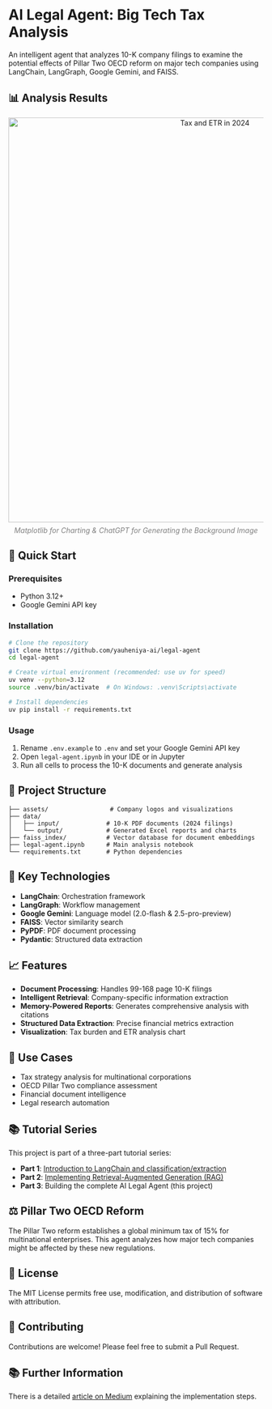 # AI Legal Agent: Big Tech Tax Analysis

An intelligent agent that analyzes 10-K company filings to examine the potential effects of Pillar Two OECD reform on major tech companies using LangChain, LangGraph, Google Gemini, and FAISS.

## 📊 Analysis Results

<div style="text-align: center;">

  <img src="./data/output/tax_etr_2024.png" alt="Tax and ETR in 2024" width="800" />

  <p style="color:gray; font-style: italic; margin-top: 0.5em;">
    Matplotlib for Charting & ChatGPT for Generating the Background Image
  </p>

</div>


## 🚀 Quick Start

### Prerequisites
- Python 3.12+
- Google Gemini API key

### Installation
```bash
# Clone the repository
git clone https://github.com/yauheniya-ai/legal-agent
cd legal-agent

# Create virtual environment (recommended: use uv for speed)
uv venv --python=3.12
source .venv/bin/activate  # On Windows: .venv\Scripts\activate

# Install dependencies
uv pip install -r requirements.txt
```

### Usage
1. Rename `.env.example` to `.env` and set your Google Gemini API key 
2. Open `legal-agent.ipynb` in your IDE or in Jupyter
3. Run all cells to process the 10-K documents and generate analysis

## 📁 Project Structure

```
├── assets/                 # Company logos and visualizations
├── data/
│   ├── input/             # 10-K PDF documents (2024 filings)
│   └── output/            # Generated Excel reports and charts
├── faiss_index/           # Vector database for document embeddings
├── legal-agent.ipynb      # Main analysis notebook
└── requirements.txt       # Python dependencies
```

## 🔧 Key Technologies

- **LangChain**: Orchestration framework
- **LangGraph**: Workflow management
- **Google Gemini**: Language model (2.0-flash & 2.5-pro-preview)
- **FAISS**: Vector similarity search
- **PyPDF**: PDF document processing
- **Pydantic**: Structured data extraction

## 📈 Features

- **Document Processing**: Handles 99-168 page 10-K filings
- **Intelligent Retrieval**: Company-specific information extraction
- **Memory-Powered Reports**: Generates comprehensive analysis with citations
- **Structured Data Extraction**: Precise financial metrics extraction
- **Visualization**: Tax burden and ETR analysis chart

## 🎯 Use Cases

- Tax strategy analysis for multinational corporations
- OECD Pillar Two compliance assessment
- Financial document intelligence
- Legal research automation

## 📚 Tutorial Series

This project is part of a three-part tutorial series:
- **Part 1**: [Introduction to LangChain and classification/extraction](https://github.com/yauheniya-ai/langchain-intro)
- **Part 2**: [Implementing Retrieval-Augmented Generation (RAG)](https://github.com/yauheniya-ai/langchain-rag)
- **Part 3**: Building the complete AI Legal Agent (this project)

## ⚖️ Pillar Two OECD Reform

The Pillar Two reform establishes a global minimum tax of 15% for multinational enterprises. This agent analyzes how major tech companies might be affected by these new regulations.

## 📄 License

The MIT License permits free use, modification, and distribution of software with attribution.

## 🤝 Contributing

Contributions are welcome! Please feel free to submit a Pull Request.

## 📚 Further Information

There is a detailed [article on Medium](https://medium.com/@yauheniya.ai/building-an-ai-legal-agent-how-to-analyze-big-techs-tax-strategies-in-minutes-not-hours-1791dec1cfba) explaining the implementation steps.
